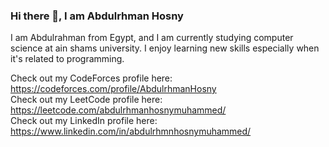### Hi there 👋, I am Abdulrhman Hosny
I am Abdulrahman from Egypt, and I am currently studying computer science at ain shams university. I enjoy learning new skills especially when it's related to programming.



Check out my CodeForces profile here: https://codeforces.com/profile/AbdulrhmanHosny    
Check out my LeetCode profile here: https://leetcode.com/abdulrhmanhosnymuhammed/  
Check out my LinkedIn profile here: https://www.linkedin.com/in/abdulrhmnhosnymuhammed/  




